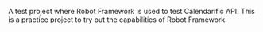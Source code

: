 A test project where Robot Framework is used to test Calendarific API. This is a practice project to try put the capabilities of Robot Framework.